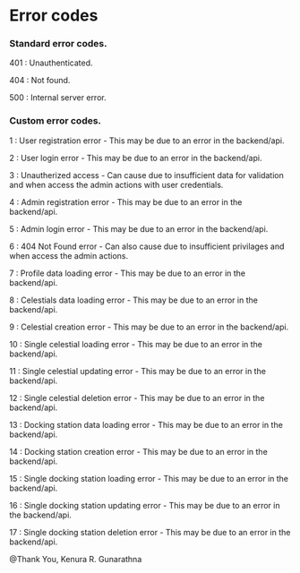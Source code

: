 # Error codes

### Standard error codes.

401 : Unauthenticated.

404 : Not found.

500 : Internal server error.

### Custom error codes.

1 : User registration error - This may be due to an error in the backend/api.

2 : User login error - This may be due to an error in the backend/api.

3 : Unautherized access - Can cause due to insufficient data for validation and when access the admin actions with user credentials.

4 : Admin registration error - This may be due to an error in the backend/api.

5 : Admin login error - This may be due to an error in the backend/api.

6 : 404 Not Found error - Can also cause due to insufficient privilages and when access the admin actions.

7 : Profile data loading error - This may be due to an error in the backend/api.

8 : Celestials data loading error - This may be due to an error in the backend/api.

9 : Celestial creation error - This may be due to an error in the backend/api.

10 : Single celestial loading error - This may be due to an error in the backend/api.

11 : Single celestial updating error - This may be due to an error in the backend/api.

12 : Single celestial deletion error - This may be due to an error in the backend/api.

13 : Docking station data loading error - This may be due to an error in the backend/api.

14 : Docking station creation error - This may be due to an error in the backend/api.

15 : Single docking station loading error - This may be due to an error in the backend/api.

16 : Single docking station updating error - This may be due to an error in the backend/api.

17 : Single docking station deletion error - This may be due to an error in the backend/api.

@Thank You, Kenura R. Gunarathna